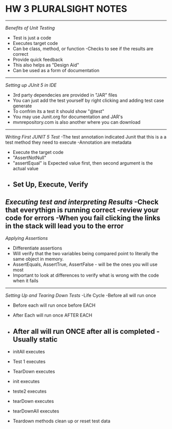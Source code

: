 # HW 3 PLURALSIGHT NOTES
---------------------------------------
_Benefits of Unit Testing_
- Test is just a code
- Executes target code
- Can be class, method, or function
-Checks to see if the results are correct
- Provide quick feedback
- This also helps as "Design Aid"
- Can be used as a form of documentation
---------------------------------------
_Setting up JUnit 5 in IDE_
- 3rd  party dependecies are provided in "JAR" files
- You can just add the test yourself  by right clicking and adding test case generate
- To confrim its a test it should show "@test"
- You may use Junit.org for documentation and JAR's
- mvnrepository.com is also another where you can download
- --------------------------------------
_Writing First JUNIT 5 Test_
-The test annotation indicated Junit that this is a a test method they need to  execute
-Annotation are metadata
- Execute the target code
- "AssertNotNull"
- "assertEqual" is Expected value first, then second argument is the actual value
- Set Up, Execute, Verify
  --------------------------------------
_Executing  test and interpreting Results_
-Check that everythign is running correct
-review your code for errors
-When you fail clicking the links in the stack will lead you to the error
--------------------------------------------
_Applying Assertions_
- Differentiate assertions
- Will verify that the two variables being compared point to literally the same object in memory.
- AssertEquals, AssertTrue, AssertFalse - will be the ones you will use  most
- Important to look at differences to verify what is wrong with the code when it fails
-------------------------------------------
_Setting Up and Tearing  Down Tests_
-Life Cycle 
-Before all will run once
- Before each will  run once before EACH
- After Each will run once AFTER EACH
- After all will run ONCE after all is completed -Usually  static
  ----------------------------
- initAll executes
- Test 1 executes
- TearDown executes

- init executes
- teste2 executes
- tearDown executes

- tearDownAll executes
- Teardown methods clean up or reset test data
